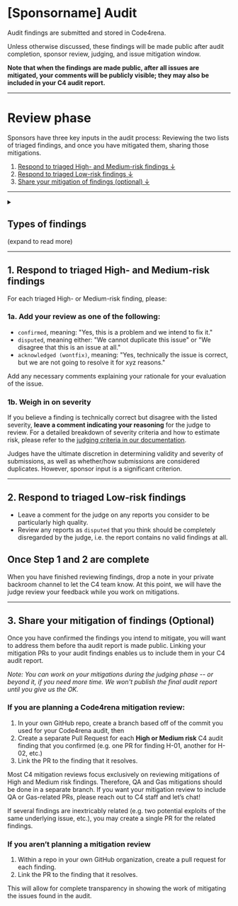 # [Sponsorname] Audit

Audit findings are submitted and stored in Code4rena.

Unless otherwise discussed, these findings will be made public after audit completion, sponsor review, judging, and issue mitigation window.

**Note that when the findings are made public, after all issues are mitigated, your comments will be publicly visible; they may also be included in your C4 audit report.**

---

# Review phase

Sponsors have three key inputs in the audit process: Reviewing the two lists of triaged findings, and once you have mitigated them, sharing those mitigations. 

1. [Respond to triaged High- and Medium-risk findings ↓](#1-respond-to-triaged-high--and-medium-risk-findings)
2. [Respond to triaged Low-risk findings ↓](#2-respond-to-triaged-low-risk-findings)
3. [Share your mitigation of findings (optional) ↓](#3-share-your-mitigation-of-findings-optional)

<hr>
<details>
<summary>&nbsp;&nbsp;&nbsp;&nbsp;&nbsp;&nbsp;<h2>Types of findings</h2> (expand to read more)</summary>

### High- or Medium-risk findings

Wardens cannot see each other's submissions, so keep in mind that there will always be duplicates. All `High` and `Medium` risk submissions have been triaged for you, into unique groups called **findings**. In each unique finding, only the highest quality submission, marked as the `primary`, will be shown to you by default. You can also expand findings to see all duplicate submissions inside, if you choose.

### QA reports and Gas reports

Any warden submissions in these two categories are submitted as bulk listings of issues and recommendations:

- **[QA reports](https://docs.code4rena.com/awarding/judging-criteria#qa-reports-low-risk-and-governance-centralization-risk)** include *all* low severity findings and governance/centralization risk findings from an individual warden.
- **[Gas reports](https://docs.code4rena.com/awarding/judging-criteria#gas-reports)** (if applicable) include *all* gas optimization recommendations from an individual warden.
</details>
<hr>

## 1. Respond to triaged High- and Medium-risk findings

For each triaged High- or Medium-risk finding, please:

### 1a. Add your review as one of the following:

- `confirmed`, meaning: "Yes, this is a problem and we intend to fix it."
- `disputed`, meaning either: "We cannot duplicate this issue" or "We disagree that this is an issue at all."
- `acknowledged (wontfix)`, meaning: "Yes, technically the issue is correct, but we are not going to resolve it for xyz reasons."

Add any necessary comments explaining your rationale for your evaluation of the issue.

### 1b. Weigh in on severity

If you believe a finding is technically correct but disagree with the listed severity, **leave a comment indicating your reasoning** for the judge to review.
For a detailed breakdown of severity criteria and how to estimate risk, please refer to the [judging criteria in our documentation](https://docs.code4rena.com/awarding/judging-criteria/severity-categorization).

Judges have the ultimate discretion in determining validity and severity of submissions, as well as whether/how submissions are considered duplicates. However, sponsor input is a significant criterion.

<hr>

## 2. Respond to triaged Low-risk findings

- Leave a comment for the judge on any reports you consider to be particularly high quality.
- Review any reports as `disputed` that you think should be completely disregarded by the judge, i.e. the report contains no valid findings at all.

## Once Step 1 and 2 are complete

When you have finished reviewing findings, drop a note in your private backroom channel to let the C4 team know. At this point, we will have the judge review your feedback while you work on mitigations.


<hr>

## 3. Share your mitigation of findings (Optional)

Once you have confirmed the findings you intend to mitigate, you will want to address them before tha audit report is made public. Linking your mitigation PRs to your audit findings enables us to include them in your C4 audit report. 

*Note: You can work on your mitigations during the judging phase -- or beyond it, if you need more time. We won't publish the final audit report until you give us the OK.*

### If you are planning a Code4rena mitigation review:

1. In your own GitHub repo, create a branch based off of the commit you used for your Code4rena audit, then
2. Create a separate Pull Request for each **High or Medium risk** C4 audit finding that you confirmed (e.g. one PR for finding H-01, another for H-02, etc.)
3. Link the PR to the finding that it resolves.

Most C4 mitigation reviews focus exclusively on reviewing mitigations of High and Medium risk findings. Therefore, QA and Gas mitigations should be done in a separate branch. If you want your mitigation review to include QA or Gas-related PRs, please reach out to C4 staff and let’s chat!

If several findings are inextricably related (e.g. two potential exploits of the same underlying issue, etc.), you may create a single PR for the related findings.

### If you aren’t planning a mitigation review

1. Within a repo in your own GitHub organization, create a pull request for each finding.
2. Link the PR to the finding that it resolves.

This will allow for complete transparency in showing the work of mitigating the issues found in the audit.
